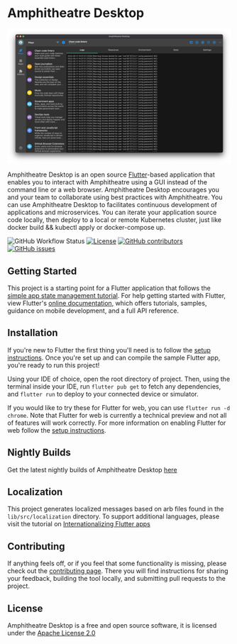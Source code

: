 

# Amphitheatre Desktop

![Amphitheatre Desktop Screenshot](./assets/images/screenshot.png)

Amphitheatre Desktop is an open source [Flutter](https://flutter.dev)-based
application that enables you to interact with Amphitheatre using a GUI instead
of the command line or a web browser. Amphitheatre Desktop encourages you and
your team to collaborate using best practices with Amphitheatre. You can use
Amphitheatre Desktop to facilitates continuous development of applications and
microservices. You can iterate your application source code locally, then deploy
to a local or remote Kubernetes cluster, just like docker build && kubectl apply
or docker-compose up.

![GitHub Workflow Status](https://img.shields.io/github/workflow/status/amphitheatre-app/desktop/Snapshot)
[![License](https://img.shields.io/github/license/amphitheatre-app/desktop)](https://github.com/amphitheatre-app/desktop/blob/master/LICENSE)
[![GitHub
contributors](https://img.shields.io/github/contributors/amphitheatre-app/desktop)](https://github.com/amphitheatre-app/desktop/graphs/contributors)
[![GitHub
issues](https://img.shields.io/github/issues/amphitheatre-app/desktop)](https://github.com/amphitheatre-app/desktop/issues)


## Getting Started

This project is a starting point for a Flutter application that follows the
[simple app state management
tutorial](https://flutter.dev/docs/development/data-and-backend/state-mgmt/simple).
For help getting started with Flutter, view Flutter's [online
documentation](https://flutter.dev/docs), which offers tutorials, samples,
guidance on mobile development, and a full API reference.

## Installation

If you're new to Flutter the first thing you'll need is to follow the [setup
instructions](https://flutter.dev/docs/get-started/install). Once you're set up
and can compile the sample Flutter app, you're ready to run this project!

Using your IDE of choice, open the root directory of project. Then, using the
terminal inside your IDE, run `flutter pub get` to fetch any dependencies, and
`flutter run` to deploy to your connected device or simulator.

If you would like to try these for Flutter for web, you can use `flutter run -d
chrome`. Note that Flutter for web is currently a technical preview and not all
of features will work correctly. For more information on enabling Flutter for
web follow the [setup instructions](https://flutter.dev/docs/get-started/web).

## Nightly Builds

Get the latest nightly builds of Amphitheatre Desktop [here](https://nightly.link/amphitheatre-app/desktop/workflows/snapshot/master)

## Localization

This project generates localized messages based on arb files found in the
`lib/src/localization` directory. To support additional languages, please visit
the tutorial on [Internationalizing Flutter
apps](https://flutter.dev/docs/development/accessibility-and-localization/internationalization)

## Contributing

If anything feels off, or if you feel that some functionality is missing, please
check out the [contributing
page](https://docs.amphitheatre.app/contributing/overview/). There you will find
instructions for sharing your feedback, building the tool locally, and
submitting pull requests to the project.

## License

Amphitheatre Desktop is a free and open source software, it is licensed under
the [Apache License
2.0](https://github.com/amphitheatre-app/desktop/blob/master/LICENSE)
